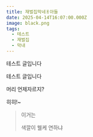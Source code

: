 ```yaml
---
title: 재벌집막네ㅐ아들
date: 2025-04-14T16:07:00.000Z
image: black.png
tags:
  - 테스트
  - 재벌집
  - 막내
---
```

테스트 글입니다

테스트 글입니다

머리 언제자르지?



히히!~

> 이거는
>
> 색깔이 웰케 연하냐
